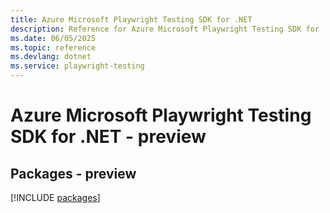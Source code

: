 ```yaml
---
title: Azure Microsoft Playwright Testing SDK for .NET
description: Reference for Azure Microsoft Playwright Testing SDK for .NET
ms.date: 06/05/2025
ms.topic: reference
ms.devlang: dotnet
ms.service: playwright-testing
---
```

# Azure Microsoft Playwright Testing SDK for .NET - preview
## Packages - preview
[!INCLUDE [packages](microsoft-playwright-testing-index.md)]